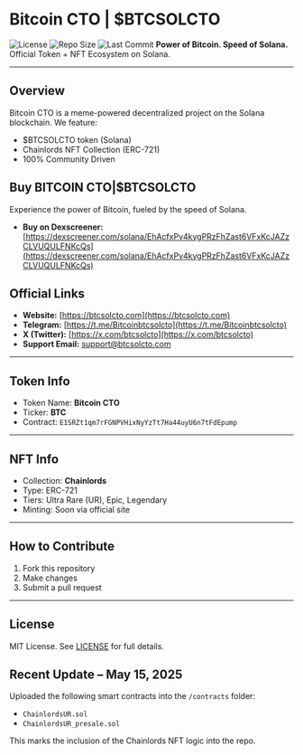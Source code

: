 # Bitcoin CTO | $BTCSOLCTO
![License](https://img.shields.io/github/license/btcsolcto/BITCOIN-CTO)
![Repo Size](https://img.shields.io/github/repo-size/btcsolcto/BITCOIN-CTO)
![Last Commit](https://img.shields.io/github/last-commit/btcsolcto/BITCOIN-CTO)
**Power of Bitcoin. Speed of Solana.**  
Official Token + NFT Ecosystem on Solana.

---

## Overview

Bitcoin CTO is a meme-powered decentralized project on the Solana blockchain. We feature:

- $BTCSOLCTO token (Solana)
- Chainlords NFT Collection (ERC-721)
- 100% Community Driven

## Buy BITCOIN CTO|$BTCSOLCTO

Experience the power of Bitcoin, fueled by the speed of Solana.

- **Buy on Dexscreener:** [https://dexscreener.com/solana/EhAcfxPv4kygPRzFhZast6VFxKcJAZzCLVUQULFNKcQs](https://dexscreener.com/solana/EhAcfxPv4kygPRzFhZast6VFxKcJAZzCLVUQULFNKcQs)

## Official Links

- **Website:** [https://btcsolcto.com](https://btcsolcto.com)
- **Telegram:** [https://t.me/Bitcoinbtcsolcto](https://t.me/Bitcoinbtcsolcto)
- **X (Twitter):** [https://x.com/btcsolcto](https://x.com/btcsolcto)
- **Support Email:** support@btcsolcto.com

---

## Token Info

- Token Name: **Bitcoin CTO**
- Ticker: **BTC**
- Contract: `E1SRZt1qm7rFGNPVHixNyYzTt7Ha44uyU6n7tFdEpump`

---

## NFT Info

- Collection: **Chainlords**
- Type: ERC-721
- Tiers: Ultra Rare (UR), Epic, Legendary
- Minting: Soon via official site

---

## How to Contribute

1. Fork this repository
2. Make changes
3. Submit a pull request

---

## License

MIT License. See [LICENSE](./LICENSE) for full details.
## Recent Update – May 15, 2025

Uploaded the following smart contracts into the `/contracts` folder:
- `ChainlordsUR.sol`
- `ChainlordsUR_presale.sol`

This marks the inclusion of the Chainlords NFT logic into the repo.
